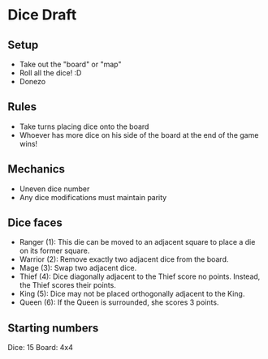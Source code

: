 # Dice Draft

## Setup

-   Take out the "board" or "map"
-   Roll all the dice! :D
-   Donezo

## Rules

-   Take turns placing dice onto the board
-   Whoever has more dice on his side of the board at the end of the game wins!

## Mechanics

-   Uneven dice number
-   Any dice modifications must maintain parity

## Dice faces

-   Ranger (1): This die can be moved to an adjacent square to place a die on its former square.
-   Warrior (2): Remove exactly two adjacent dice from the board.
-   Mage (3): Swap two adjacent dice.
-   Thief (4): Dice diagonally adjacent to the Thief score no points. Instead, the Thief scores their points.
-   King (5): Dice may not be placed orthogonally adjacent to the King.
-   Queen (6): If the Queen is surrounded, she scores 3 points.

## Starting numbers

Dice: 15
Board: 4x4
